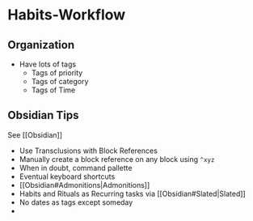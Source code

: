# Habits-Workflow



## Organization

- Have lots of tags
	- Tags of priority
	- Tags of category
	- Tags of Time

## Obsidian Tips 

See [[Obsidian]] 

- Use Transclusions with Block References
- Manually create a block reference on any block using `^xyz`
- When in doubt, command pallette
- Eventual keyboard shortcuts
- [[Obsidian#Admonitions|Admonitions]]
- Habits and Rituals as Recurring tasks via [[Obsidian#Slated|Slated]]
- No dates as tags except someday
- 
